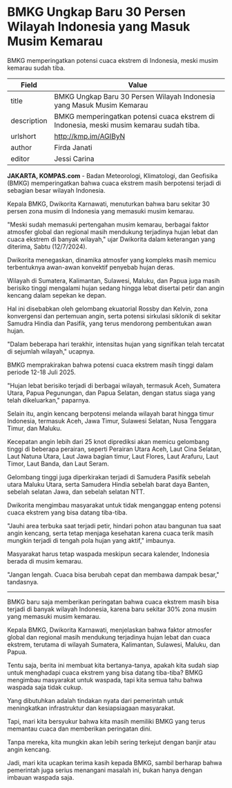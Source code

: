 # BMKG Ungkap Baru 30 Persen Wilayah Indonesia yang Masuk Musim Kemarau

BMKG memperingatkan potensi cuaca ekstrem di Indonesia, meski musim kemarau sudah tiba.

| Field       | Value                                                       |
|-------------|-------------------------------------------------------------|
| title       | BMKG Ungkap Baru 30 Persen Wilayah Indonesia yang Masuk Musim Kemarau |
| description | BMKG memperingatkan potensi cuaca ekstrem di Indonesia, meski musim kemarau sudah tiba. |
| urlshort    | http://kmp.im/AGIByN |
| author      | Firda Janati |
| editor      | Jessi Carina |

**JAKARTA, KOMPAS.com** - Badan Meteorologi, Klimatologi, dan Geofisika (BMKG) memperingatkan bahwa cuaca ekstrem masih berpotensi terjadi di sebagian besar wilayah Indonesia.

Kepala BMKG, Dwikorita Karnawati, menuturkan bahwa baru sekitar 30 persen zona musim di Indonesia yang memasuki musim kemarau.

\"Meski sudah memasuki pertengahan musim kemarau, berbagai faktor atmosfer global dan regional masih mendukung terjadinya hujan lebat dan cuaca ekstrem di banyak wilayah,\" ujar Dwikorita dalam keterangan yang diterima, Sabtu (12/7/2024).

Dwikorita menegaskan, dinamika atmosfer yang kompleks masih memicu terbentuknya awan-awan konvektif penyebab hujan deras.

Wilayah di Sumatera, Kalimantan, Sulawesi, Maluku, dan Papua juga masih berisiko tinggi mengalami hujan sedang hingga lebat disertai petir dan angin kencang dalam sepekan ke depan.

Hal ini disebabkan oleh gelombang ekuatorial Rossby dan Kelvin, zona konvergensi dan pertemuan angin, serta potensi sirkulasi siklonik di sekitar Samudra Hindia dan Pasifik, yang terus mendorong pembentukan awan hujan.

\"Dalam beberapa hari terakhir, intensitas hujan yang signifikan telah tercatat di sejumlah wilayah,\" ucapnya.

BMKG memprakirakan bahwa potensi cuaca ekstrem masih tinggi dalam periode 12-18 Juli 2025.

\"Hujan lebat berisiko terjadi di berbagai wilayah, termasuk Aceh, Sumatera Utara, Papua Pegunungan, dan Papua Selatan, dengan status siaga yang telah dikeluarkan,\" paparnya.

Selain itu, angin kencang berpotensi melanda wilayah barat hingga timur Indonesia, termasuk Aceh, Jawa Timur, Sulawesi Selatan, Nusa Tenggara Timur, dan Maluku.

Kecepatan angin lebih dari 25 knot diprediksi akan memicu gelombang tinggi di beberapa perairan, seperti Perairan Utara Aceh, Laut Cina Selatan, Laut Natuna Utara, Laut Jawa bagian timur, Laut Flores, Laut Arafuru, Laut Timor, Laut Banda, dan Laut Seram.

Gelombang tinggi juga diperkirakan terjadi di Samudera Pasifik sebelah utara Maluku Utara, serta Samudera Hindia sebelah barat daya Banten, sebelah selatan Jawa, dan sebelah selatan NTT.

Dwikorita mengimbau masyarakat untuk tidak menganggap enteng potensi cuaca ekstrem yang bisa datang tiba-tiba.

\"Jauhi area terbuka saat terjadi petir, hindari pohon atau bangunan tua saat angin kencang, serta tetap menjaga kesehatan karena cuaca terik masih mungkin terjadi di tengah pola hujan yang aktif,\" imbaunya.

Masyarakat harus tetap waspada meskipun secara kalender, Indonesia berada di musim kemarau.

\"Jangan lengah. Cuaca bisa berubah cepat dan membawa dampak besar,\" tandasnya.

---
BMKG baru saja memberikan peringatan bahwa cuaca ekstrem masih bisa terjadi di banyak wilayah Indonesia, karena baru sekitar 30% zona musim yang memasuki musim kemarau.

 Kepala BMKG, Dwikorita Karnawati, menjelaskan bahwa faktor atmosfer global dan regional masih mendukung terjadinya hujan lebat dan cuaca ekstrem, terutama di wilayah Sumatera, Kalimantan, Sulawesi, Maluku, dan Papua.



Tentu saja, berita ini membuat kita bertanya-tanya, apakah kita sudah siap untuk menghadapi cuaca ekstrem yang bisa datang tiba-tiba? BMKG mengimbau masyarakat untuk waspada, tapi kita semua tahu bahwa waspada saja tidak cukup.

 Yang dibutuhkan adalah tindakan nyata dari pemerintah untuk meningkatkan infrastruktur dan kesiapsiagaan masyarakat.

 Tapi, mari kita bersyukur bahwa kita masih memiliki BMKG yang terus memantau cuaca dan memberikan peringatan dini.

 Tanpa mereka, kita mungkin akan lebih sering terkejut dengan banjir atau angin kencang.

 Jadi, mari kita ucapkan terima kasih kepada BMKG, sambil berharap bahwa pemerintah juga serius menangani masalah ini, bukan hanya dengan imbauan waspada saja.
